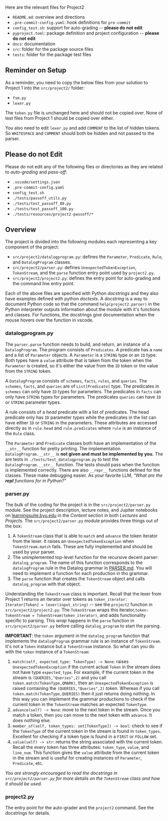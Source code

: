 Here are the relevant files for Project2

  * `README.md`: overview and directions
  * `.pre-commit-config.yaml`: hook definitions for `pre-commit`
  * `config_test.sh`: support for auto-grading -- **please do not edit**
  * `pyproject.toml`: package definition and project configuration -- **please do not edit**
  * `docs`: documentation
  * `src`: folder for the package source files
  * `tests`: folder for the package test files

## Reminder on Setup

As a reminder, you need to copy the below files from your solution to Project 1 into the `src/project2/` folder:

  * `fsm.py`
  * `lexer.py`

The `token.py` file is unchanged here and should not be copied over. None of test files from Project 1 should be copied over either.

You also need to edit `lexer.py` and add `COMMENT` to the list of hidden tokens. So `WHITESPACE` and `COMMENT` should both be hidden and not passed to the parser.

## Please do not Edit

Please do not edit any of the following files or directories as they are related to _auto-grading_ and _pass-off_:

  * `.vscode/settings.json`
  * `.pre-commit-config.yaml`
  * `config_test.sh`
  * `./tests/passoff_utils.py`
  * `./tests/test_passoff_80.py`
  * `./tests/test_passoff_100.py`
  * `./tests/resources/project2-passoff/*`

## Overview

The project is divided into the following modules each representing a key component of the project:

  * `src/project2/datalogprogram.py`: defines the `Parameter`, `Predicate`, `Rule`, and `DatalogProgram` classes.
  * `src/project2/parser.py`: defines `UnexpectedTokenException`, `TokenStream`, and the `parse` function entry point used by `project2.py`.
  * `src/project2/project2.py`: defines the entry point for auto-grading and the command line entry point.

Each of the above files are specified with Python _docstrings_ and they also have examples defined with python _doctests_. A _docstring_ is a way to document Python code so that the command `help(project2.parser)` in the Python interpreter outputs information about the module with it's functions and classes. For functions, the docstrings give documentation when the mouse hovers over the function in vscode.

### datalogprogram.py

The `parser.parse` function needs to build, and return, an instance of a `DatalogProgram`. The program consists of `Predicates`. A predicate has a `name` and a list of `Parameter` objects. A `Parameter` is a `STRING` type or an `ID` type. Both types have a `value` attribute that is taken from the token when the `Parameter` is created, so it's either the value from the `ID` token or the value from the `STRING` token.

A `DatalogProgram` consists of `schemes`, `facts`, `rules`, and `queries`. The `schemes`, `facts`, and `queries` are of `List[Predicate]` type. The predicates in `schemes` can only have `ID` types for parameters. The predicates in `facts` can only have `STRING` types for parameters. The predicates `queries` can have `ID` or `STRING` parameter types.

A rule consists of a _head_ predicate with a list of predicates. The head predicate only has `ID` parameter types while the predicates in the list can have either `ID` or `STRING` in the parameters. These attributes are accessed directly as in `rule.head` and `rule.predicates` where `rule` is an instance of the `Rule` class.

The `Parameter` and `Predicate` classes both have an implementation of the `__str__` function for pretty printing. The implementation `DatalogProgram.__str__` is **not given and must be implemented by you.** The are tests in `./tests/test_datalogprogram.py` to test the `DatalogProgram.__str__` function. The tests should pass when the function is implemented correctly. There are also `__repr__` functions defined for the classes. These make debugging easier. As your favorite LLM, _"What are the __repl__ functions for in Python?"_

### parser.py

The bulk of the coding for the project is in the `src/project2/parser.py` module. See the project description, lecture notes, and Jupiter notebooks on [learningsuite.byu.edu](https://learningsuite.byu.edu) in the _Content_ section in both _Lectures_ and _Projects_. The `src/project2/parser.py` module provides three things out of the box:

1. A `TokenStream` class that is able to  `match` and `advance` the token iterator from the lexer. It raises an `UnexpectedTokenException` when `TokenStream.match` fails. These are fully implemented and should be used by your parser.
1. The unimplemented top-level function for the recursive decent parser: `datalog_program`. The name of this function corresponds to the `datalogProgram` rule in the Datalog grammar in [PARSER.md](PARSER.md). You will need to implement a function for each production in tho grammar.
1. The `parse` function that creates the `TokenStream` object and calls `datalog_program` with that object.

Understanding the `TokenStream` class is important. Recall that the lexer from Project 1 returns an iterator over tokens as `token_iterator: Iterator[Token] = lexer(input_string)` -- see the `project2` function in `src/project2/project2.py`. The `TokenStream` wraps this iterator,`token: TokenStream = TokenStream(token_iterator)`, and adds functionality specific to parsing. This _wrap_ happens in the `parse` function in `src/project2/parser.py` before calling `datalog_program` to start the parsing.

**IMPORTANT**: the `token` argument in the `datalog_program` function that implements the `datalogProgram` grammar rule is an instance of `TokenStream`. It's not a `Token` instance but a `TokenStream` instance. So what can you do with the `token` instance of a `TokenStream`:

1. `match(self, expected_type: TokenType) -> None`: raises `UnexpectedTokenException` if the current actual `Token` in the stream does not have type `expected_type`. For example, if the current token in the stream is `(QUERIES,"Queries",2)` and you call `token.match(TokenType,QMARK)`, then an `UnexpectedTokenException` is raised containing the `(QUERIES,"Queries",2)` token. Whereas if you call `token.match(TokenType,QUERIES)` then it just returns doing nothing. In this way you can implement the grammar productions to check if the current token in the `TokenStream` matches an expected `TokenType`.
1. `advance(self) -> None`: move to the next token in the stream. Once you match a token, then you can move to the next token with `advance`. It does nothing else.
1. `member_of(self, token_types: set[TokenType]) -> bool`: check to see if the `TokenType` of the current token in the stream is found in `token_types`. Excellent for checking if a token type is found in a `FIRST` or `FOLLOW` set.
1. `value(self) -> str`: returns the string associated with the current token. Recall the every token has three attributes: `token_type`, `value`, and `line_num`. This function gives the `value` attribute from the current token in the stream and is useful for creating instances of `Parameter`, `Predicate`, etc.

_You are strongly encouraged to read the docstrings in `src/project2/parser.py` for more details on the `TokenStream` class and how it should be used._

### project2.py

The entry point for the auto-grader and the `project2` command. See the docstrings for details.
